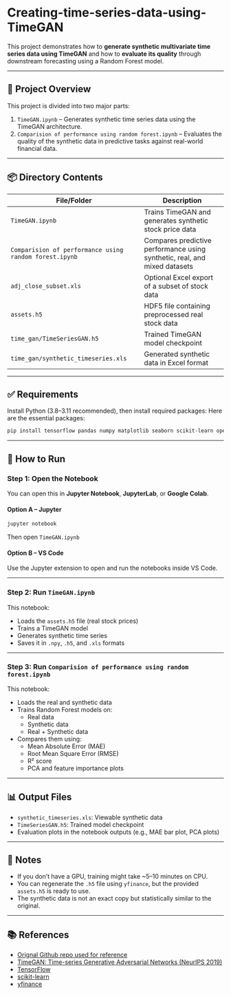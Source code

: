 # Creating-time-series-data-using-TimeGAN
This project demonstrates how to **generate synthetic multivariate time series data using TimeGAN** and how to **evaluate its quality** through downstream forecasting using a Random Forest model.

---

## 📁 Project Overview

This project is divided into two major parts:

1. `TimeGAN.ipynb` – Generates synthetic time series data using the TimeGAN architecture.
2. `Comparision of performance using random forest.ipynb` – Evaluates the quality of the synthetic data in predictive tasks against real-world financial data.

---
## 📦 Directory Contents

| File/Folder                                     | Description                                                 |
|------------------------------------------------|-------------------------------------------------------------|
| `TimeGAN.ipynb`                                 | Trains TimeGAN and generates synthetic stock price data     |
| `Comparision of performance using random forest.ipynb` | Compares predictive performance using synthetic, real, and mixed datasets |
| `adj_close_subset.xls`                          | Optional Excel export of a subset of stock data             |
| `assets.h5`                                     | HDF5 file containing preprocessed real stock data           |
| `time_gan/TimeSeriesGAN.h5`                     | Trained TimeGAN model checkpoint                            |
| `time_gan/synthetic_timeseries.xls`             | Generated synthetic data in Excel format                    |

---
## ✅ Requirements

Install Python (3.8–3.11 recommended), then install required packages:
Here are the essential packages:

```bash
pip install tensorflow pandas numpy matplotlib seaborn scikit-learn openpyxl
```

---
## 🚀 How to Run

### Step 1: Open the Notebook

You can open this in **Jupyter Notebook**, **JupyterLab**, or **Google Colab**.

#### Option A – Jupyter
```bash
jupyter notebook
```
Then open `TimeGAN.ipynb`

#### Option B – VS Code
Use the Jupyter extension to open and run the notebooks inside VS Code.

---
### Step 2: Run `TimeGAN.ipynb`

This notebook:
- Loads the `assets.h5` file (real stock prices)
- Trains a TimeGAN model
- Generates synthetic time series
- Saves it in `.npy`, `.h5`, and `.xls` formats

---

### Step 3: Run `Comparision of performance using random forest.ipynb`

This notebook:
- Loads the real and synthetic data
- Trains Random Forest models on:
  - Real data
  - Synthetic data
  - Real + Synthetic data
- Compares them using:
  - Mean Absolute Error (MAE)
  - Root Mean Square Error (RMSE)
  - R² score
  - PCA and feature importance plots

---
## 📊 Output Files

- `synthetic_timeseries.xls`: Viewable synthetic data
- `TimeSeriesGAN.h5`: Trained model checkpoint
- Evaluation plots in the notebook outputs (e.g., MAE bar plot, PCA plots)

---

## 📌 Notes

- If you don’t have a GPU, training might take ~5–10 minutes on CPU.
- You can regenerate the `.h5` file using `yfinance`, but the provided `assets.h5` is ready to use.
- The synthetic data is not an exact copy but statistically similar to the original.

---
## 📚 References
- [Orignal Github repo used for reference](https://github.com/stefan-jansen/machine-learning-for-trading/tree/main/21_gans_for_synthetic_time_series)
- [TimeGAN: Time-series Generative Adversarial Networks (NeurIPS 2019)](https://arxiv.org/abs/1907.05321)
- [TensorFlow](https://www.tensorflow.org/)
- [scikit-learn](https://scikit-learn.org/)
- [yfinance](https://pypi.org/project/yfinance/)

